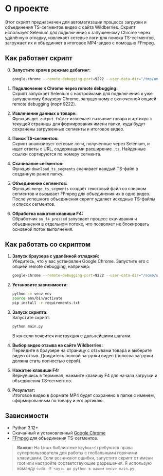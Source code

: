 # О проекте

Этот скрипт предназначен для автоматизации процесса загрузки и объединения TS-сегментов видео с сайта Wildberries. Скрипт использует Selenium для подключения к запущенному Chrome через удалённую отладку, извлекает сетевые логи для поиска TS-сегментов, загружает их и объединяет в итоговое MP4-видео с помощью FFmpeg.

## Как работает скрипт

0. **Запустите хром в режиме дебагинг:**
   ```bash
   google-chrome --remote-debugging-port=9222 --user-data-dir="/tmp/unique_chrome_profile"
   ```

1. **Подключение к Chrome через remote debugging:**  
   Скрипт запускает Selenium с настройками для подключения к уже запущенному браузеру Chrome, запущенному с включенной опцией remote debugging (порт 9222).

2. **Извлечение данных о товаре:**  
   Функция `get_output_folder` извлекает название товара и артикул с текущей страницы для формирования имени папки, куда будут сохранены загруженные сегменты и итоговое видео.

3. **Поиск TS-сегментов:**  
   Скрипт анализирует сетевые логи, полученные через Selenium, и ищет ответы с URL, содержащими расширение `.ts`. Найденные ссылки сортируются по номеру сегмента.

4. **Скачивание сегментов:**  
   Функция `download_ts_segments` скачивает каждый TS-файл в созданную ранее папку.

5. **Объединение сегментов:**  
   Функция `merge_ts_segments` создаёт текстовый файл со списком сегментов и вызывает FFmpeg для объединения их в одно видео. После успешного объединения скрипт удаляет исходные TS-файлы и список сегментов.

6. **Обработка нажатия клавиши F4:**  
   Обработчик `on_f4_pressed` запускает процесс скачивания и объединения в отдельном потоке, что позволяет не блокировать основной поток выполнения.

## Как работать со скриптом

1. **Запуск браузера с удалённой отладкой:**  
   Убедитесь, что у вас установлен Google Chrome. Запустите его с опцией remote debugging, например:
   ```bash
   google-chrome --remote-debugging-port=9222 --user-data-dir="/some/unique/dir"
   ```
2. **Установите зависимости:**
   ```bash
   python -m venv env
   source env/bin/activate
   pip install -r requirements.txt
3. **Запуск скрипта:**  
   Запустите скрипт:
   ```bash
   python main.py
   ```
   В консоли появится инструкция с дальнейшими шагами.

4. **Выбор видео отзыва на сайте Wildberries:**  
   Перейдите в браузере на страницу с отзывами товара и выберите видео отзыв. Дождитесь полной загрузки видео (полоска загрузки должна стать полностью серой).

5. **Нажатие клавиши F4:**  
   Вернувшись в терминал, нажмите клавишу F4 для начала загрузки и объединения TS-сегментов.

6. **Результат:**  
   Итоговое видео в формате MP4 будет сохранено в папке с именем, сформированным по товару и его артиклю.

## Зависимости

- Python 3.12+
- Скачанный и установленный [Google Chrome](https://www.google.com/chrome/)
- [FFmpeg](https://ffmpeg.org/) для объединения TS-сегментов.

> **Важно:** На Linux библиотеке `keyboard` требуются права суперпользователя для работы с глобальными горячими клавишами. Если возникают ошибки, запустите скрипт от имени root или настройте соответствующие разрешения. Я использую команду ```sudo -E <путь до python в вашем venv> main.py```
